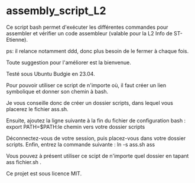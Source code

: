 # assembly_script_L2
Ce script bash permet d'exécuter les différentes commandes pour assembler et vérifier un code assembleur (valable pour la L2 Info de ST-Etienne).

ps: il relance notamment ddd, donc plus besoin de le fermer à chaque fois.

Toute suggestion pour l'améliorer est la bienvenue.

Testé sous Ubuntu Budgie en 23.04.

Pour pouvoir utiliser ce script de n'importe où, il faut créer un lien symbolique et
donner son chemin à bash.

Je vous conseille donc de créer un dossier scripts, dans lequel vous placerez le fichier
ass.sh.

Ensuite, ajoutez la ligne suivante à la fin du fichier de configuration bash  :
export PATH=$PATH:le chemin vers votre dossier scripts

Déconnectez-vous de votre session, puis placez-vous dans votre dossier scripts.
Enfin, entrez la commande suivante : ln -s ass.sh ass

Vous pouvez à présent utiliser ce scipt de n'importe quel dossier en tapant ass fichier.sh .

Ce projet est sous licence MIT.
